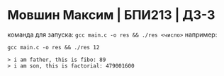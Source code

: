 # Мовшин Максим | БПИ213 | ДЗ-3
команда для запуска: `gcc main.c -o res && ./res <число>`
например:
```
gcc main.c -o res && ./res 12
```
```
> i am father, this is fibo: 89 
> i am son, this is factorial: 479001600
```
